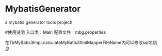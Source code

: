 # MybatisGenerator
a mybatis generator tools project!

#使用说明
	入口类：Main
	配置文件：mbg.properties

在TkMyBatis3Impl.calculateMyBatis3XmlMapperFileName内可以修改sql名信息
